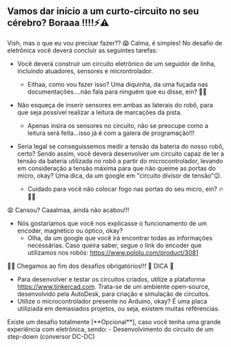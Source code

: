 <h2>Vamos dar início a um curto-circuito no seu cérebro? Boraaa !!!!⚡⚠ </h2>

</h3>Vish, mas o que eu vou precisar fazer?? 😱</h3>

</h3>Calma, é simples! No desafio de eletrônica você deverá concluir as seguintes tarefas:</h3>

- Você deverá construir um circuito eletrônico de um seguidor de linha, incluindo atuadores, sensores e microntrolador.
  - Eithaa, como vou fazer isso? Uma diquinha, da uma fuçada nas documentações....não fala para ninguém que eu disse, ein? 🕵️‍♀️
      
- Não esqueça de inserir sensores em ambas as laterais do robô, para que seja possível realizar a leitura de marcações da pista.
  - Apenas insira os sensores no circuito, não se preocupe como a leitura será feita...isso já é com a galera de programação!!!
      
- Seria legal se conseguissemos medir a tensão da bateria do nosso robô, certo? Sendo assim, você deverá desenvolver um circuito capaz de ler a tensão da bateria utilizada no robô a partir do microcontrolador, levando em consideração a tensão máxima para que não queime as portas do micro, okay? Uma dica, da um google em "circuito divisor de tensão"😉.
  - Cuidado para você não colocar fogo nas portas do seu micro, ein? 🔥👩‍🚒
      
</h3>😩 Cansou? Caaalmaa, ainda não acabou!!!</h3>


- Nós gostariamos que você nos explicasse o funcionamento de um encoder, magnético ou óptico, okay? 
  - Olha, da um google que você irá encontrar todas as informações necessárias. Caso queira saber, segue o link do encoder que utilizamos nos robôs: https://www.pololu.com/product/3081
      
      
</h3>🎉🥳 Chegamos ao fim dos desafios obrigatórios!!!</h3>

</h3>🔴 DICA 🔴</h3>

- Para desenvolver e testar os circuitos criados, utilize a plataforma https://www.tinkercad.com. Trata-se de um ambiente open-source, desenvolvido pela AutoDesk, para criação e simulação de circuitos.
- Utilize o microcontrolador presente no Arduino, okay? É uma placa utiliziada em demasiados projetos, ou seja, existem muitas refêrencias.


</h3> Existe um desafio totalmente [**Opcional**], caso você tenha uma grande experiência com eletrônica, sendo: </h3>
- Desenvolvimento do circuito de um step-down (conversor DC-DC)




